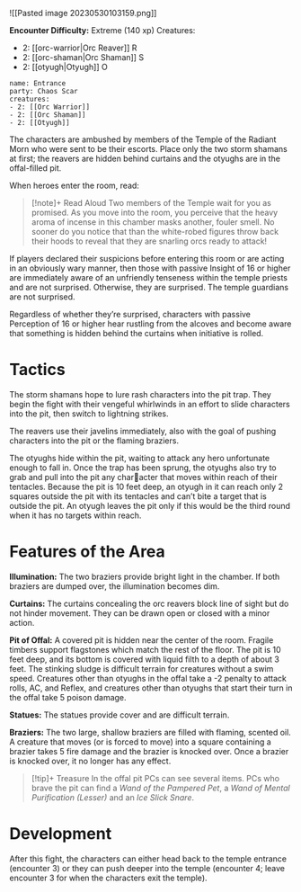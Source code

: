 ![[Pasted image 20230530103159.png]]

**Encounter Difficulty:** Extreme (140 xp)
Creatures:
 - 2: [[orc-warrior|Orc Reaver]] R
 - 2: [[orc-shaman|Orc Shaman]] S
 - 2: [[otyugh|Otyugh]] O

```encounter
name: Entrance
party: Chaos Scar
creatures:
- 2: [[Orc Warrior]] 
- 2: [[Orc Shaman]]
- 2: [[Otyugh]]
```

The characters are ambushed by members of the Temple of the Radiant Morn who were sent to be their escorts. Place only the two storm shamans at first; the reavers are hidden behind curtains and the otyughs are in the offal-filled pit. 

When heroes enter the room, read: 
> [!note]+ Read Aloud
> Two members of the Temple wait for you as promised. As you move into the room, you perceive that the heavy aroma of incense in this chamber masks another, fouler smell. No sooner do you notice that than the white-robed figures throw back their hoods to reveal that they are snarling orcs ready to attack!

If players declared their suspicions before entering this room or are acting in an obviously wary manner, then those with passive Insight of 16 or higher are immediately aware of an unfriendly tenseness within the temple priests and are not surprised. Otherwise, they are surprised. The temple guardians are not surprised. 

Regardless of whether they’re surprised, characters with passive Perception of 16 or higher hear rustling from the alcoves and become aware that something is hidden behind the curtains when initiative is rolled. 

# Tactics
The storm shamans hope to lure rash characters into the pit trap. They begin the fight with their vengeful whirlwinds in an effort to slide characters into the pit, then switch to lightning strikes. 

The reavers use their javelins immediately, also with the goal of pushing characters into the pit or the flaming braziers. 

The otyughs hide within the pit, waiting to attack any hero unfortunate enough to fall in. Once the trap has been sprung, the otyughs also try to grab and pull into the pit any character that moves within reach of their tentacles. Because the pit is 10 feet deep, an otyugh in it can reach only 2 squares outside the pit with its tentacles and can’t bite a target that is outside the pit. An otyugh leaves the pit only if this would be the third round when it has no targets within reach. 

# Features of the Area
**Illumination:** The two braziers provide bright light in the chamber. If both braziers are dumped over, the illumination becomes dim. 

**Curtains:** The curtains concealing the orc reavers block line of sight but do not hinder movement. They can be drawn open or closed with a minor action. 

**Pit of Offal:** A covered pit is hidden near the center of the room. Fragile timbers support flagstones which match the rest of the floor. The pit is 10 feet deep, and its bottom is covered with liquid filth to a depth of about 3 feet. The stinking sludge is difficult terrain for creatures without a swim speed. Creatures other than otyughs in the offal take a -2 penalty to attack rolls, AC, and Reflex, and creatures other than otyughs that start their turn in the offal take 5 poison damage. 

**Statues:** The statues provide cover and are difficult terrain. 

**Braziers:** The two large, shallow braziers are filled with flaming, scented oil. A creature that moves (or is forced to move) into a square containing a brazier takes 5 fire damage and the brazier is knocked over. Once a brazier is knocked over, it no longer has any effect. 

> [!tip]+ Treasure
> In the offal pit PCs can see several items.  PCs who brave the pit can find a *Wand of the Pampered Pet*, a *Wand of Mental Purification (Lesser)* and an *Ice Slick Snare*.

# Development
After this fight, the characters can either head back to the temple entrance (encounter 3) or they can push deeper into the temple (encounter 4; leave encounter 3 for when the characters exit the temple).

